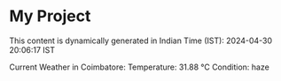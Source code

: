 # My Project

This content is dynamically generated in Indian Time (IST): 2024-04-30 20:06:17 IST


Current Weather in Coimbatore:
Temperature: 31.88 °C
Condition: haze
